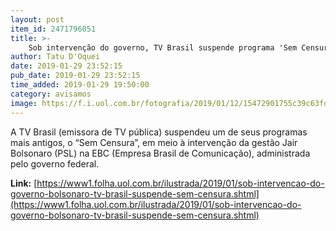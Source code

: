 ```yaml
---
layout: post
item_id: 2471796051
title: >-
    Sob intervenção do governo, TV Brasil suspende programa 'Sem Censura'
author: Tatu D'Oquei
date: 2019-01-29 23:52:15
pub_date: 2019-01-29 23:52:15
time_added: 2019-01-29 19:50:00
category: avisamos
image: https://f.i.uol.com.br/fotografia/2019/01/12/15472901755c39c63fd0e6a_1547290175_3x2_rt.jpg
---
```


A TV Brasil (emissora de TV pública) suspendeu um de seus programas mais antigos, o “Sem Censura”, em meio à intervenção da gestão Jair Bolsonaro (PSL) na EBC (Empresa Brasil de Comunicação), administrada pelo governo federal.

**Link:** [https://www1.folha.uol.com.br/ilustrada/2019/01/sob-intervencao-do-governo-bolsonaro-tv-brasil-suspende-sem-censura.shtml](https://www1.folha.uol.com.br/ilustrada/2019/01/sob-intervencao-do-governo-bolsonaro-tv-brasil-suspende-sem-censura.shtml)


